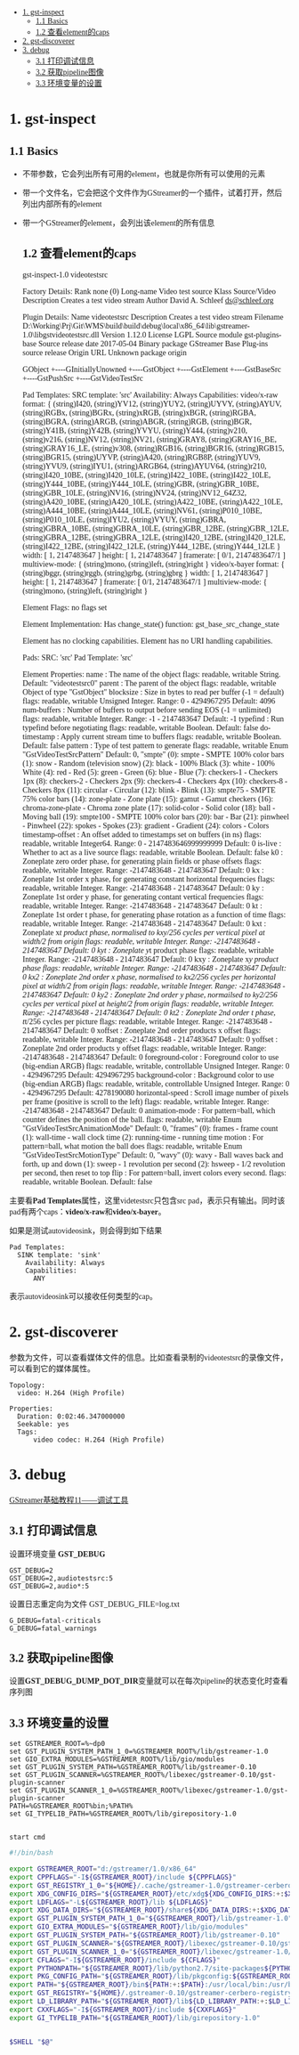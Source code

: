 <font face="微软雅黑">

-   [1. gst-inspect](#1-gst-inspect)
    -   [1.1 Basics](#11-basics)
    -   [1.2 查看element的caps](#12-%E6%9F%A5%E7%9C%8Belement%E7%9A%84caps)
-   [2. gst-discoverer](#2-gst-discoverer)
-   [3. debug](#3-debug)
    -   [3.1 打印调试信息](#31-%E6%89%93%E5%8D%B0%E8%B0%83%E8%AF%95%E4%BF%A1%E6%81%AF)
    -   [3.2 获取pipeline图像](#32-%E8%8E%B7%E5%8F%96pipeline%E5%9B%BE%E5%83%8F)
    -   [3.3 环境变量的设置](#33-%E7%8E%AF%E5%A2%83%E5%8F%98%E9%87%8F%E7%9A%84%E8%AE%BE%E7%BD%AE)

# 1. gst-inspect

## 1.1 Basics

-   不带参数，它会列出所有可用的element，也就是你所有可以使用的元素
-   带一个文件名，它会把这个文件作为GStreamer的一个插件，试着打开，然后列出内部所有的element
-   带一个GStreamer的element，会列出该element的所有信息
    ## 1.2 查看element的caps


    gst-inspect-1.0 videotestsrc

    Factory Details:
      Rank                     none (0)
      Long-name                Video test source
      Klass                    Source/Video
      Description              Creates a test video stream
      Author                   David A. Schleef <ds@schleef.org>

    Plugin Details:
      Name                     videotestsrc
      Description              Creates a test video stream
      Filename                 D:\Working\Prj\Git\WMS\build\build\debug\local\x86_64\lib\gstreamer-1.0\libgstvideotestsrc.dll
      Version                  1.12.0
      License                  LGPL
      Source module            gst-plugins-base
      Source release date      2017-05-04
      Binary package           GStreamer Base Plug-ins source release
      Origin URL               Unknown package origin

    GObject
     +----GInitiallyUnowned
           +----GstObject
                 +----GstElement
                       +----GstBaseSrc
                             +----GstPushSrc
                                   +----GstVideoTestSrc

    Pad Templates:
      SRC template: 'src'
        Availability: Always
        Capabilities:
          video/x-raw
                     format: { (string)I420, (string)YV12, (string)YUY2, (string)UYVY, (string)AYUV, (string)RGBx, (string)BGRx, (string)xRGB, (string)xBGR, (string)RGBA, (string)BGRA, (string)ARGB, (string)ABGR, (string)RGB, (string)BGR, (string)Y41B, (string)Y42B, (string)YVYU, (string)Y444, (string)v210, (string)v216, (string)NV12, (string)NV21, (string)GRAY8, (string)GRAY16_BE, (string)GRAY16_LE, (string)v308, (string)RGB16, (string)BGR16, (string)RGB15, (string)BGR15, (string)UYVP, (string)A420, (string)RGB8P, (string)YUV9, (string)YVU9, (string)IYU1, (string)ARGB64, (string)AYUV64, (string)r210, (string)I420_10BE, (string)I420_10LE, (string)I422_10BE, (string)I422_10LE, (string)Y444_10BE, (string)Y444_10LE, (string)GBR, (string)GBR_10BE, (string)GBR_10LE, (string)NV16, (string)NV24, (string)NV12_64Z32, (string)A420_10BE, (string)A420_10LE, (string)A422_10BE, (string)A422_10LE, (string)A444_10BE, (string)A444_10LE, (string)NV61, (string)P010_10BE, (string)P010_10LE, (string)IYU2, (string)VYUY, (string)GBRA, (string)GBRA_10BE, (string)GBRA_10LE, (string)GBR_12BE, (string)GBR_12LE, (string)GBRA_12BE, (string)GBRA_12LE, (string)I420_12BE, (string)I420_12LE, (string)I422_12BE, (string)I422_12LE, (string)Y444_12BE, (string)Y444_12LE }
                      width: [ 1, 2147483647 ]
                     height: [ 1, 2147483647 ]
                  framerate: [ 0/1, 2147483647/1 ]
             multiview-mode: { (string)mono, (string)left, (string)right }
          video/x-bayer
                     format: { (string)bggr, (string)rggb, (string)grbg, (string)gbrg }
                      width: [ 1, 2147483647 ]
                     height: [ 1, 2147483647 ]
                  framerate: [ 0/1, 2147483647/1 ]
             multiview-mode: { (string)mono, (string)left, (string)right }


    Element Flags:
      no flags set

    Element Implementation:
      Has change_state() function: gst_base_src_change_state

    Element has no clocking capabilities.
    Element has no URI handling capabilities.

    Pads:
      SRC: 'src'
        Pad Template: 'src'

    Element Properties:
      name                : The name of the object
                            flags: readable, writable
                            String. Default: "videotestsrc0"
      parent              : The parent of the object
                            flags: readable, writable
                            Object of type "GstObject"
      blocksize           : Size in bytes to read per buffer (-1 = default)
                            flags: readable, writable
                            Unsigned Integer. Range: 0 - 4294967295 Default: 4096 
      num-buffers         : Number of buffers to output before sending EOS (-1 = unlimited)
                            flags: readable, writable
                            Integer. Range: -1 - 2147483647 Default: -1 
      typefind            : Run typefind before negotiating
                            flags: readable, writable
                            Boolean. Default: false
      do-timestamp        : Apply current stream time to buffers
                            flags: readable, writable
                            Boolean. Default: false
      pattern             : Type of test pattern to generate
                            flags: readable, writable
                            Enum "GstVideoTestSrcPattern" Default: 0, "smpte"
                               (0): smpte            - SMPTE 100% color bars
                               (1): snow             - Random (television snow)
                               (2): black            - 100% Black
                               (3): white            - 100% White
                               (4): red              - Red
                               (5): green            - Green
                               (6): blue             - Blue
                               (7): checkers-1       - Checkers 1px
                               (8): checkers-2       - Checkers 2px
                               (9): checkers-4       - Checkers 4px
                               (10): checkers-8       - Checkers 8px
                               (11): circular         - Circular
                               (12): blink            - Blink
                               (13): smpte75          - SMPTE 75% color bars
                               (14): zone-plate       - Zone plate
                               (15): gamut            - Gamut checkers
                               (16): chroma-zone-plate - Chroma zone plate
                               (17): solid-color      - Solid color
                               (18): ball             - Moving ball
                               (19): smpte100         - SMPTE 100% color bars
                               (20): bar              - Bar
                               (21): pinwheel         - Pinwheel
                               (22): spokes           - Spokes
                               (23): gradient         - Gradient
                               (24): colors           - Colors
      timestamp-offset    : An offset added to timestamps set on buffers (in ns)
                            flags: readable, writable
                            Integer64. Range: 0 - 2147483646999999999 Default: 0 
      is-live             : Whether to act as a live source
                            flags: readable, writable
                            Boolean. Default: false
      k0                  : Zoneplate zero order phase, for generating plain fields or phase offsets
                            flags: readable, writable
                            Integer. Range: -2147483648 - 2147483647 Default: 0 
      kx                  : Zoneplate 1st order x phase, for generating constant horizontal frequencies
                            flags: readable, writable
                            Integer. Range: -2147483648 - 2147483647 Default: 0 
      ky                  : Zoneplate 1st order y phase, for generating contant vertical frequencies
                            flags: readable, writable
                            Integer. Range: -2147483648 - 2147483647 Default: 0 
      kt                  : Zoneplate 1st order t phase, for generating phase rotation as a function of time
                            flags: readable, writable
                            Integer. Range: -2147483648 - 2147483647 Default: 0 
      kxt                 : Zoneplate x*t product phase, normalised to kxy/256 cycles per vertical pixel at width/2 from origin
                            flags: readable, writable
                            Integer. Range: -2147483648 - 2147483647 Default: 0 
      kyt                 : Zoneplate y*t product phase
                            flags: readable, writable
                            Integer. Range: -2147483648 - 2147483647 Default: 0 
      kxy                 : Zoneplate x*y product phase
                            flags: readable, writable
                            Integer. Range: -2147483648 - 2147483647 Default: 0 
      kx2                 : Zoneplate 2nd order x phase, normalised to kx2/256 cycles per horizontal pixel at width/2 from origin
                            flags: readable, writable
                            Integer. Range: -2147483648 - 2147483647 Default: 0 
      ky2                 : Zoneplate 2nd order y phase, normailsed to ky2/256 cycles per vertical pixel at height/2 from origin
                            flags: readable, writable
                            Integer. Range: -2147483648 - 2147483647 Default: 0 
      kt2                 : Zoneplate 2nd order t phase, t*t/256 cycles per picture
                            flags: readable, writable
                            Integer. Range: -2147483648 - 2147483647 Default: 0 
      xoffset             : Zoneplate 2nd order products x offset
                            flags: readable, writable
                            Integer. Range: -2147483648 - 2147483647 Default: 0 
      yoffset             : Zoneplate 2nd order products y offset
                            flags: readable, writable
                            Integer. Range: -2147483648 - 2147483647 Default: 0 
      foreground-color    : Foreground color to use (big-endian ARGB)
                            flags: readable, writable, controllable
                            Unsigned Integer. Range: 0 - 4294967295 Default: 4294967295 
      background-color    : Background color to use (big-endian ARGB)
                            flags: readable, writable, controllable
                            Unsigned Integer. Range: 0 - 4294967295 Default: 4278190080 
      horizontal-speed    : Scroll image number of pixels per frame (positive is scroll to the left)
                            flags: readable, writable
                            Integer. Range: -2147483648 - 2147483647 Default: 0 
      animation-mode      : For pattern=ball, which counter defines the position of the ball.
                            flags: readable, writable
                            Enum "GstVideoTestSrcAnimationMode" Default: 0, "frames"
                               (0): frames           - frame count
                               (1): wall-time        - wall clock time
                               (2): running-time     - running time
      motion              : For pattern=ball, what motion the ball does
                            flags: readable, writable
                            Enum "GstVideoTestSrcMotionType" Default: 0, "wavy"
                               (0): wavy             - Ball waves back and forth, up and down
                               (1): sweep            - 1 revolution per second
                               (2): hsweep           - 1/2 revolution per second, then reset to top
      flip                : For pattern=ball, invert colors every second.
                            flags: readable, writable
                            Boolean. Default: false

主要看**Pad Templates**属性，这里videtestsrc只包含src pad，表示只有输出。同时该pad有两个caps：**video/x-raw**和**video/x-bayer**。

如果是测试autovideosink，则会得到如下结果

    Pad Templates:
      SINK template: 'sink'
        Availability: Always
        Capabilities:
          ANY

表示autovideosink可以接收任何类型的cap。

# 2. gst-discoverer

参数为文件，可以查看媒体文件的信息。比如查看录制的videotestsrc的录像文件，可以看到它的媒体属性。

    Topology:
      video: H.264 (High Profile)

    Properties:
      Duration: 0:02:46.347000000
      Seekable: yes
      Tags:
          video codec: H.264 (High Profile)

# 3. debug

[GStreamer基础教程11——调试工具](http://blog.csdn.net/sakulafly/article/details/21559785)

## 3.1 打印调试信息

设置环境变量 **GST_DEBUG**

    GST_DEBUG=2
    GST_DEBUG=2,audiotestsrc:5
    GST_DEBUG=2,audio*:5

设置日志重定向为文件
    GST_DEBUG_FILE=log.txt

    G_DEBUG=fatal-criticals
    G_DEBUG=fatal_warnings


## 3.2 获取pipeline图像

设置**GST_DEBUG_DUMP_DOT_DIR**变量就可以在每次pipeline的状态变化时查看序列图

## 3.3 环境变量的设置

```dos
set GSTREAMER_ROOT=%~dp0
set GST_PLUGIN_SYSTEM_PATH_1_0=%GSTREAMER_ROOT%/lib/gstreamer-1.0
set GIO_EXTRA_MODULES=%GSTREAMER_ROOT%/lib/gio/modules
set GST_PLUGIN_SYSTEM_PATH=%GSTREAMER_ROOT%/lib/gstreamer-0.10
set GST_PLUGIN_SCANNER=%GSTREAMER_ROOT%/libexec/gstreamer-0.10/gst-plugin-scanner
set GST_PLUGIN_SCANNER_1_0=%GSTREAMER_ROOT%/libexec/gstreamer-1.0/gst-plugin-scanner
PATH=%GSTREAMER_ROOT%bin;%PATH%
set GI_TYPELIB_PATH=%GSTREAMER_ROOT%/lib/girepository-1.0


start cmd
```

```bash
#!/bin/bash

export GSTREAMER_ROOT="d:/gstreamer/1.0/x86_64"
export CPPFLAGS="-I${GSTREAMER_ROOT}/include ${CPPFLAGS}"
export GST_REGISTRY_1_0="${HOME}/.cache/gstreamer-1.0/gstreamer-cerbero-registry"
export XDG_CONFIG_DIRS="${GSTREAMER_ROOT}/etc/xdg${XDG_CONFIG_DIRS:+:$XDG_CONFIG_DIRS}:/etc/xdg"
export LDFLAGS="-L${GSTREAMER_ROOT}/lib ${LDFLAGS}"
export XDG_DATA_DIRS="${GSTREAMER_ROOT}/share${XDG_DATA_DIRS:+:$XDG_DATA_DIRS}:/usr/local/share:/usr/share"
export GST_PLUGIN_SYSTEM_PATH_1_0="${GSTREAMER_ROOT}/lib/gstreamer-1.0"
export GIO_EXTRA_MODULES="${GSTREAMER_ROOT}/lib/gio/modules"
export GST_PLUGIN_SYSTEM_PATH="${GSTREAMER_ROOT}/lib/gstreamer-0.10"
export GST_PLUGIN_SCANNER="${GSTREAMER_ROOT}/libexec/gstreamer-0.10/gst-plugin-scanner"
export GST_PLUGIN_SCANNER_1_0="${GSTREAMER_ROOT}/libexec/gstreamer-1.0/gst-plugin-scanner"
export CFLAGS="-I${GSTREAMER_ROOT}/include ${CFLAGS}"
export PYTHONPATH="${GSTREAMER_ROOT}/lib/python2.7/site-packages${PYTHONPATH:+:$PYTHONPATH}"
export PKG_CONFIG_PATH="${GSTREAMER_ROOT}/lib/pkgconfig:${GSTREAMER_ROOT}/share/pkgconfig${PKG_CONFIG_PATH:+:$PKG_CONFIG_PATH}"
export PATH="${GSTREAMER_ROOT}/bin${PATH:+:$PATH}:/usr/local/bin:/usr/bin:/bin"
export GST_REGISTRY="${HOME}/.gstreamer-0.10/gstreamer-cerbero-registry"
export LD_LIBRARY_PATH="${GSTREAMER_ROOT}/lib${LD_LIBRARY_PATH:+:$LD_LIBRARY_PATH}"
export CXXFLAGS="-I${GSTREAMER_ROOT}/include ${CXXFLAGS}"
export GI_TYPELIB_PATH="${GSTREAMER_ROOT}/lib/girepository-1.0"


$SHELL "$@"
```
